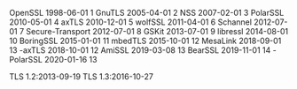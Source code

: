OpenSSL 1998-06-01 1
GnuTLS 2005-04-01 2
NSS 2007-02-01 3
PolarSSL 2010-05-01 4
axTLS 2010-12-01 5
wolfSSL 2011-04-01 6
Schannel 2012-07-01 7
Secure-Transport 2012-07-01 8
GSKit 2013-07-01 9
libressl 2014-08-01 10
BoringSSL 2015-01-01 11
mbedTLS 2015-10-01 12
MesaLink 2018-09-01 13
-axTLS 2018-10-01 12
AmiSSL 2019-03-08 13
BearSSL 2019-11-01 14
-PolarSSL 2020-01-16 13


TLS 1.2:2013-09-19
TLS 1.3:2016-10-27

